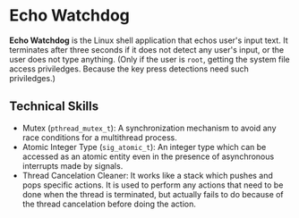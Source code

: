 # Echo Watchdog
**Echo Watchdog** is the Linux shell application that echos user's input text. It terminates after three seconds if it does not detect any user's input, or the user does not type anything. (Only if the user is `root`, getting the system file access priviledges. Because the key press detections need such priviledges.)

## Technical Skills
* Mutex (`pthread_mutex_t`): A synchronization mechanism to avoid any race conditions for a multithread process.
* Atomic Integer Type (`sig_atomic_t`): An integer type which can be accessed as an atomic entity even in the presence of asynchronous interrupts made by signals.
* Thread Cancelation Cleaner: It works like a stack which pushes and pops specific actions. It is used to perform any actions that need to be done when the thread is terminated, but actually fails to do because of the thread cancelation before doing the action.
